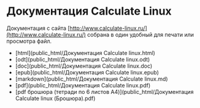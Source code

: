 # Документация Calculate Linux

Документация с сайта [http://www.calculate-linux.ru/](http://www.calculate-linux.ru/) собрана в один удобный для печати или просмотра файл.

* [html](public_html/Документация Calculate linux.html)
* [odt](public_html/Документация Calculate linux.odt)
* [doc](public_html/Документация Calculate linux.doc)
* [epub](public_html/Документация Calculate linux.epub)
* [markdown](public_html/Документация Calculate linux.md)
* [pdf](public_html/Документация Calculate linux.pdf)
* [pdf брошюра (тетради по 6 листов A4)](public_html/Документация Calculate linux (Брошюра).pdf)
